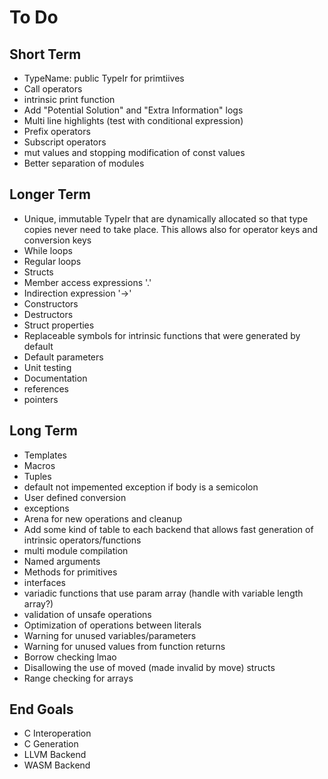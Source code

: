 # To Do

## Short Term
- TypeName: public TypeIr for primtiives
- Call operators
- intrinsic print function
- Add "Potential Solution" and "Extra Information" logs
- Multi line highlights (test with conditional expression)
- Prefix operators
- Subscript operators
- mut values and stopping modification of const values
- Better separation of modules

## Longer Term
- Unique, immutable TypeIr that are dynamically allocated so that type copies never need to take place. This allows also for operator keys and conversion keys
- While loops
- Regular loops
- Structs
- Member access expressions '.'
- Indirection expression '->'
- Constructors
- Destructors
- Struct properties
- Replaceable symbols for intrinsic functions that were generated by default
- Default parameters
- Unit testing
- Documentation
- references
- pointers

## Long Term
- Templates
- Macros
- Tuples
- default not impemented exception if body is a semicolon
- User defined conversion
- exceptions
- Arena for new operations and cleanup
- Add some kind of table to each backend that allows fast generation of intrinsic operators/functions
- multi module compilation
- Named arguments
- Methods for primitives
- interfaces
- variadic functions that use param array (handle with variable length array?)
- validation of unsafe operations
- Optimization of operations between literals
- Warning for unused variables/parameters
- Warning for unused values from function returns
- Borrow checking lmao
- Disallowing the use of moved (made invalid by move) structs
- Range checking for arrays

## End Goals
- C Interoperation
- C Generation
- LLVM Backend
- WASM Backend
